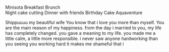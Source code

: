 Minisota
Breakfast Brunch\
Night cake cutting
Dinner with friends
Birthday Cake
Aquaventure


Shippuuuu my beautiful wife
You know that i love you more than myself. You are the main reason of my happiness. from the day i married to you, my life has completely changed. you gave a meaning to my life. you made me a little calm, a little more responsible. i never saw anyone hardworking than you seeing you working hard it makes me shameful that i 